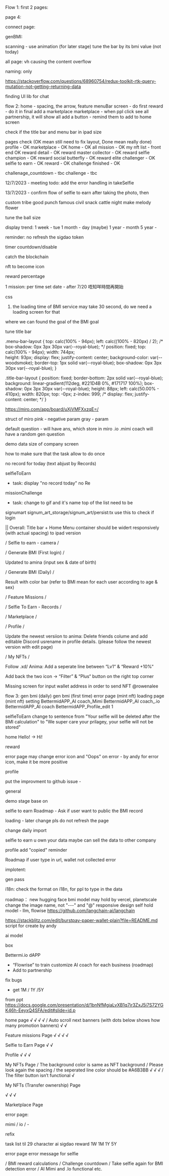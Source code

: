 Flow 1:
  first 2 pages:
  <!-- change BG -->

  page 4:
  <!-- green detect layer -->

  connect page:
  <!-- pop up msg box to install -->

  genBMI:
  <!-- m^2 -->
  <!-- dropdown box size -->
  scanning - use animation (for later stage)
  tune the bar by its bmi value (not today)

  all page:
  vh causing the content overflow

  naming:
  only

https://stackoverflow.com/questions/68960754/redux-toolkit-rtk-query-mutation-not-getting-returning-data

finding UI lib for chat

flow 2:
  home - spacing, the arrow, feature 
    <!-- only hello!, name max 12 -->
  menuBar screen - do first
  reward - do it in final
  add a marketplace
  marketplace - when ppl click see all partnership, it will show all 
  add a button - remind them to add to home screen


  check if the title bar and menu bar in ipad size


pages check (OK mean still need to fix layout, Done mean really done)
  profile - OK
  marketplace - OK
  home - OK
  all mission - OK
  my nft list - front end OK
  reward detail - OK
    reward master collector - OK
    reward selfie champion - OK
    reward social butterfly - OK
    reward elite challenger - OK
  selfie to earn - OK
  reward - OK
  challenge finished - OK
  
  challenage_countdown - tbc
  challenge - tbc


12/7/2023 - meeting
todo: add the error handling in takeSelfie

13/7/2023 - 
confirm flow of selfie to earn
after taking the photo, then 

custom tribe good punch famous civil snack cattle night make melody flower

tune the ball size

display trend:
  1 week  - tue 
  1 month - day (maybe)
  1 year  - month
  5 year  - 

reminder: no refresh
the sigdao token

timer countdown/disable

catch the blockchain

nft to become icon

reward percentage



1 mission:
  per time 
  set date - after 7/20 唔知咩時間再開始

css


<!-- making issue -->
1. the loading time of BMI service may take 30 second, do we need a loading screen for that

where we can found the goal of the BMI goal

tune title bar
  
.menu-bar-layout {
  top: calc(100% - 94px);
  left: calc((100% - 820px) / 2);
  /* box-shadow: 0px 3px 30px var(--royal-blue); */
  position: fixed;
  top: calc(100% - 94px);
  width: 744px;  
  height: 93px;
  display: flex;
  justify-content: center;
  background-color: var(--woodsmoke);
  border-top: 1px solid var(--royal-blue);
  box-shadow: 0px 3px 30px var(--royal-blue);
}

.title-bar-layout {
  position: fixed;
  border-bottom: 2px solid var(--royal-blue);
  background: linear-gradient(112deg, #221D4B 0%, #171717 100%);
  box-shadow: 0px 3px 30px var(--royal-blue);
  height: 88px;
  left: calc(50.00% - 410px);
  width: 820px;
  top: -0px;
  z-index: 999;
  /* display: flex;
  justify-content: center; */
}


<!-- flow 3: todo and logic -->
https://miro.com/app/board/uXjVMFXxzqE=/

struct of miro
pink - negative param
gray - param

default question - will have ans, which store in miro
.io .mimi coach will have a random gen question

demo data
size of company screen

how to make sure that the task allow to do once 

no record for today (text abjust by Records)

selfieToEarn
  - task:
    display "no record today"
    no Re

missionChallenge
  - task: 
    change to gif and it's name
    top of the list need to be

signumart 
  signum_art_storage/signum_art/persist:tx
    use this to check if login


|| Overall: Title bar + Home Menu container should be widert responsively (with actual spacing) to ipad version

/ Selfie to earn - camera /

<!-- Camera frame need to fit as mobile (in order to capture selfie) -->

<!-- Add alert sentence; “Your selfie will be deleted after the BMI calculation?” same as anima (take selfie & Scanning bar layer -->

/ Generate BMI (First login) /

Updated to amina (input sex & date of birth)

/ Generate BMI (Daily) /

Result with color bar (refer to BMI mean for each user according to age & sex)

/ Feature Missions /

<!-- Capital ”Earning Rewards” → “EARNING REWARDS“ -->

/ Selfie To Earn - Records /

<!-- Add seperate lines between Data chart and Records -->

<!-- Calender BG color should be in #171717 -->

<!-- Records bar: If X → “No records today.“ (Font type: Inter Medium/ size: 15/ Allign to left) -->

/ Marketplace /

<!-- Change description → “Discover thousands of products that accept SIGDAO!” -->

<!-- The last two “See all” button link to Bettermi.io website -->

/ Profile /

Update the newest versiion to anima: Delete friends colume and add editable Discord usrename in profile details. (please follow the newest version with edit page)


/ My NFTs /

<!-- Please allign the “send“ button to “equip“ button -->

Follow .xd/ Anima: Add a seperate line between “Lv1“ & “Reward +10%“

Add back the two icon → “Filter” & “Plus“ button on the right top corner

Missing screen for input wallet address in order to send NFT @rowenalee

flow 3:
  gen bmi (daily)
  gen bmi (first time)
  error page (mint nft)
  loading page (mint nft)
  setting
  BettermidAPP_AI coach_Mimi
  BettermidAPP_AI coach_.io
  BettermidAPP_AI coach
  BettermidAPP_Profile_edit  1





selfieToEarn 
change to sentence from "Your selfie will be deleted after the BMI calculation" to "We super care your prilagey, your selfie will not be stored"

home
  Hello! -> Hi!
  
reward
<!-- maybe change reward - delete social Social Butterfly -->


error page
may change error icon and "Oops" on error - by andy
for error icon, make it be more positive

profile
   <!-- add discord - username -->

put the improvment to github issue - 

general
  <!-- domain: app.bettermi.io -->

demo stage
base on


selfie to earn
  Roadmap - Ask if user want to public the BMI record

loading - later change
  pls do not refresh the page

change daily import



selfie to earn
  u own your data
  maybe can sell the data to other company

profile
  add "copied" reminder

Roadmap
  if user type in url, wallet not collected error


implotent:
<!-- gen 1000 acc -->
gen pass


i18n: check the format on i18n, for ppl to type in the data


roadmap：
  new hugging face bmi model
  may hold by vercel, planetscale
  change the image name, not "---" and "@"
  responsive design
  self hold model - llm, flowise
    https://github.com/langchain-ai/langchain



https://stackblitz.com/edit/burstpay-paper-wallet-plain?file=README.md
  script for create by andy

ai model

box 

Bettermi.io dAPP   
- “Flowrise” to train customize AI coach for each business (roadmap)
- Add to partnership

fix bugs
- get 1M / 1Y /5Y


from ppt
  https://docs.google.com/presentation/d/1bnNfMgiaLvXB1q7ir3ZxJ5i7S72YGK46h-EeyxQ4SFA/edit#slide=id.p

  home page
    <!-- / Position of Arrow -->√
    <!-- / Add AI bot icon -->√
    <!-- / Add Setting icon -->√
    <!-- / Clickable Banners link to Bettermi.io website -->√
    / Auto scroll next banners (with dots below shows how many promotion banners) <!-- need check -->
    <!-- / “View all” change to “See all” -->√
    <!-- / Add back locked layer and icon for disable items need check -->√

  Feature missions Page
    <!-- / Add AI bot icon -->√
    <!-- / Add Setting icon -->√
    <!-- / Add back locked layer and icon for disable items -->√
    <!-- / No need to display menu bar -->√

  Selfie to Earn Page
    <!-- / Should create spacing between calender and menu bar  -->√
    <!-- / Import partner company promotion banner/ special deals. (Find partner banner in drive) -->√

  Profile
    <!-- / The username is missing and cannot display. -->√
    <!-- / The description spacing should follow the right reference in .XD -->√
    <!-- / “Plus” button on the right top corner should link to NFT marketplace(Signum Art to buy more NFTs)  -->√
    <!-- need to check this one -->

  My NFTs Page
    / The background color is same as NFT background
    / Please look again the spacing
    / the seperated line color should be #A6B3BB
    <!-- / reward -> should be “Reward” -->√
    <!-- / “signa” -> “SIGNA” -->√
    <!-- / The “Send” button should be aline horizontally with the button “ON DATE” & “AVALIBLE” and all capital -->√
    / The filter button isn’t functional <!-- need ask  -->
    <!-- / “Plus” button on the right top corner should link to NFT marketplace (Signum Art to buy more NFTs) -->√

My NFTs (Transfer ownership) Page
  <!-- / NFT Details need to get data from the NFT user want to transfer, display include (NFT ID, Level & Reward%, SIGNA amount) √-->√
  <!-- / Able to type -->√
  <!-- / Able to transfer NFT to other address(make sure with backend) -->√

Marketplace Page
  <!-- / NFT Details need to get data from the NFT user want to transfer, display include (NFT ID, Level & Reward%, SIGNA amount) -->
  <!-- / Able to type -->
  <!-- / Able to transfer NFT to other address(make sure with backend) -->

error page:
  <!-- / add gif and change the sentence of error -->

  mimi / io / -


refix

<!-- lock -->
<!-- sigdao icon on calendar -->
<!-- myNftList
https://test.signumart.io/ -->

task list til 29
character ai
sigdao reward
1W 1M 1Y 5Y
<!-- No record today -->
error page
  error message for selfie

/ BMI reward calculations
/ Challenge countdown 
/ Take selfie again for BMI detection error
/ AI Mimi and .Io functional etc.
